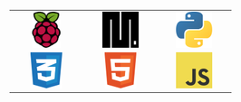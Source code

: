 <table>
  <tbody>
    <tr valign="center">
      <td width="20%" align="center">
        <img height="64px" src="images/raspberry-pi.svg">
      </td>
      <td width="20%" align="center">
        <img height="64px" src="images/micropython.svg">
      </td>
      <td width="20%" align="center">
        <img height="64px" src="images/python-5.svg">
      </td>
    </tr>
    <tr valign="center">
    <td width="20%" align="center">
       <img height="64px" src="images/css-3.svg">
      </td>
      <td width="20%" align="center">
        <img height="64px" src="images/html-1.svg">
      </td>
      <td width="20%" align="center">
        <img height="64px" src="images/logo-javascript.svg">
      </td>
    </tr>
  </tbody>
</table>
